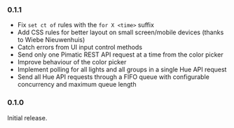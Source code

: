 ### 0.1.1
* Fix ``set ct of`` rules with the ``for X <time>`` suffix
* Add CSS rules for better layout on small screen/mobile devices (thanks to Wiebe Nieuwenhuis)
* Catch errors from UI input control methods
* Send only one Pimatic REST API request at a time from the color picker
* Improve behaviour of the color picker
* Implement polling for all lights and all groups in a single Hue API request
* Send all Hue API requests through a FIFO queue with configurable concurrency and maximum queue length

### 0.1.0
Initial release.
